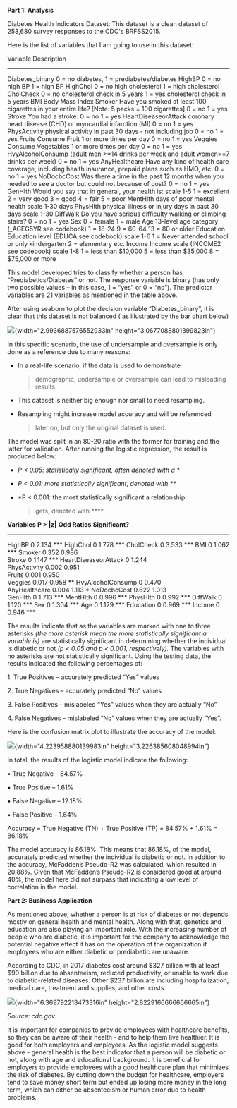 **Part 1: Analysis**

Diabetes Health Indicators Dataset: This dataset is a clean dataset of
253,680 survey responses to the CDC's BRFSS2015.

Here is the list of variables that I am going to use in this dataset:

  Variable               Description
  ---------------------- ----------------------------------------------------------------------------------------------------------------------
  Diabetes\_binary       0 = no diabetes, 1 = prediabetes/diabetes
  HighBP                 0 = no high BP 1 = high BP
  HighChol               0 = no high cholesterol 1 = high cholesterol
  CholCheck              0 = no cholesterol check in 5 years 1 = yes cholesterol check in 5 years
  BMI                    Body Mass Index
  Smoker                 Have you smoked at least 100 cigarettes in your entire life? \[Note: 5 packs = 100 cigarettes\] 0 = no 1 = yes
  Stroke                 You had a stroke. 0 = no 1 = yes
  HeartDiseaseorAttack   coronary heart disease (CHD) or myocardial infarction (MI) 0 = no 1 = yes
  PhysActivity           physical activity in past 30 days - not including job 0 = no 1 = yes
  Fruits                 Consume Fruit 1 or more times per day 0 = no 1 = yes
  Veggies                Consume Vegetables 1 or more times per day 0 = no 1 = yes
  HvyAlcoholConsump      (adult men &gt;=14 drinks per week and adult women&gt;=7 drinks per week) 0 = no 1 = yes
  AnyHealthcare          Have any kind of health care coverage, including health insurance, prepaid plans such as HMO, etc. 0 = no 1 = yes
  NoDocbcCost            Was there a time in the past 12 months when you needed to see a doctor but could not because of cost? 0 = no 1 = yes
  GenHlth                Would you say that in general, your health is: scale 1-5 1 = excellent 2 = very good 3 = good 4 = fair 5 = poor
  MentHlth               days of poor mental health scale 1-30 days
  PhysHlth               physical illness or injury days in past 30 days scale 1-30
  DiffWalk               Do you have serious difficulty walking or climbing stairs? 0 = no 1 = yes
  Sex                    0 = female 1 = male
  Age                    13-level age category (\_AGEG5YR see codebook) 1 = 18-24 9 = 60-64 13 = 80 or older
  Education              Education level (EDUCA see codebook) scale 1-6 1 = Never attended school or only kindergarten 2 = elementary etc.
  Income                 Income scale (INCOME2 see codebook) scale 1-8 1 = less than \$10,000 5 = less than \$35,000 8 = \$75,000 or more

This model developed tries to classify whether a person has
“Prediabetics/Diabetes” or not. The response variable is binary (has
only two possible values – in this case, 1 = “yes” or 0 = “no”). The
predictor variables are 21 variables as mentioned in the table above.

After using seaborn to plot the decision variable “Diabetes\_binary”, it
is clear that this dataset is not balanced ( as illustrated by the bar
chart below)

![](media/image1.png){width="2.9936887576552933in"
height="3.0677088801399823in"}

In this specific scenario, the use of undersample and oversample is only
done as a reference due to many reasons:

-   In a real-life scenario, if the data is used to demonstrate
    > demographic, undersample or oversample can lead to
    > misleading results.

-   This dataset is neither big enough nor small to need resampling.

-   Resampling might increase model accuracy and will be referenced
    > later on, but only the original dataset is used.

The model was split in an 80-20 ratio with the former for training and
the latter for validation. After running the logistic regression, the
result is produced below:

-   *P &lt; 0.05: statistically significant, often denoted with a \**

-   *P &lt; 0.01: more statistically significant, denoted with \*\**

-   *P &lt; 0.001: the most statistically significant a relationship
    > gets, denoted with \*\*\**

  **Variables**          **P &gt; |z|**   **Odd Ratios**   **Significant?**
  ---------------------- ---------------- ---------------- ------------------
  HighBP                 0                2.134            \*\*\*
  HighChol               0                1.778            \*\*\*
  CholCheck              0                3.533            \*\*\*
  BMI                    0                1.062            \*\*\*
  Smoker                 0.352            0.986            
  Stroke                 0                1.147            \*\*\*
  HeartDiseaseorAttack   0                1.244            
  PhysActivity           0.002            0.951            
  Fruits                 0.001            0.950            
  Veggies                0.017            0.958            \*\*
  HvyAlcoholConsump      0                0.470            
  AnyHealthcare          0.004            1.113            \*
  NoDocbcCost            0.622            1.013            
  GenHlth                0                1.713            \*\*\*
  MentHlth               0                0.996            \*\*\*
  PhysHlth               0                0.992            \*\*\*
  DiffWalk               0                1.120            \*\*\*
  Sex                    0                1.304            \*\*\*
  Age                    0                1.129            \*\*\*
  Education              0                0.969            \*\*\*
  Income                 0                0.946            \*\*\*

The results indicate that as the variables are marked with one to three
asterisks *(the more asterisk mean the more statistically significant a
variable is)* are statistically significant in determining whether the
individual is diabetic or not *(p &lt; 0.05 and p &lt; 0.001,
respectively).* The variables with no asterisks are not statistically
significant. Using the testing data, the results indicated the following
percentages of:

1\. True Positives – accurately predicted “Yes” values

2\. True Negatives – accurately predicted “No” values

3\. False Positives – mislabeled “Yes” values when they are actually “No”

4\. False Negatives – mislabeled “No” values when they are actually
“Yes”.

Here is the confusion matrix plot to illustrate the accuracy of the
model:

![](media/image3.png){width="4.223958880139983in"
height="3.226385608048994in"}

In total, the results of the logistic model indicate the following:

• True Negative – 84.57%

• True Positive – 1.61%

• False Negative – 12.18%

• False Positive – 1.64%

Accuracy = True Negative (TN) + True Positive (TP) = 84.57% + 1.61% =
86.18%

The model accuracy is 86.18%. This means that 86.18%, of the model,
accurately predicted whether the individual is diabetic or not. In
addition to the accuracy, McFadden’s Pseudo-R2 was calculated, which
resulted in 20.88%. Given that McFadden’s Pseudo-R2 is considered good
at around 40%, the model here did not surpass that indicating a low
level of correlation in the model.

**Part 2: Business Application**

As mentioned above, whether a person is at risk of diabetes or not
depends mostly on general health and mental health. Along with that,
genetics and education are also playing an important role. With the
increasing number of people who are diabetic, it is important for the
company to acknowledge the potential negative effect it has on the
operation of the organization if employees who are either diabetic or
prediabetic are unaware.

According to CDC, in 2017 diabetes cost around \$327 billion with at
least \$90 billion due to absenteeism, reduced productivity, or unable
to work due to diabetic-related diseases. Other \$237 billion are
including hospitalization, medical care, treatment and supplies, and
other costs.

![](media/image2.png){width="6.369792213473316in"
height="2.8229166666666665in"}

*Source: cdc.gov*

It is important for companies to provide employees with healthcare
benefits, so they can be aware of their health - and to help them live
healthier. It is good for both employers and employees. As the logistic
model suggests above - general health is the best indicator that a
person will be diabetic or not, along with age and educational
background. It is beneficial for employers to provide employees with a
good healthcare plan that minimizes the risk of diabetes. By cutting
down the budget for healthcare, employers tend to save money short term
but ended up losing more money in the long term, which can either be
absenteeism or human error due to health problems.
